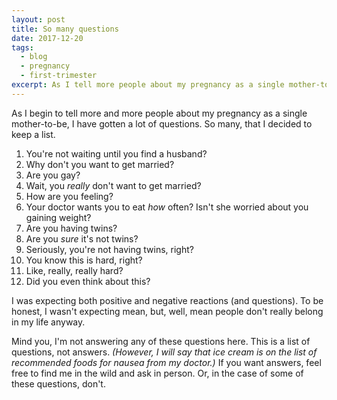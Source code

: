 ```yaml
---
layout: post
title: So many questions
date: 2017-12-20
tags:
  - blog
  - pregnancy
  - first-trimester
excerpt: As I tell more people about my pregnancy as a single mother-to-be, I have gotten a lot of questions.
---
```


As I begin to tell more and more people about my pregnancy as a single mother-to-be, I have gotten a lot of questions. So many, that I decided to keep a list.

1. You're not waiting until you find a husband?
1. Why don't you want to get married?
1. Are you gay?
1. Wait, you _really_ don't want to get married?
1. How are you feeling?
1. Your doctor wants you to eat _how_ often? Isn't she worried about you gaining weight?
1. Are you having twins?
1. Are you _sure_ it's not twins?
1. Seriously, you're not having twins, right?
1. You know this is hard, right?
1. Like, really, really hard?
1. Did you even think about this?

I was expecting both positive and negative reactions (and questions). To be honest, I wasn't expecting mean, but, well, mean people don't really belong in my life anyway.

Mind you, I'm not answering any of these questions here. This is a list of questions, not answers. _(However, I will say that ice cream is on the list of recommended foods for nausea from my doctor.)_ If you want answers, feel free to find me in the wild and ask in person. Or, in the case of some of these questions, don't.
